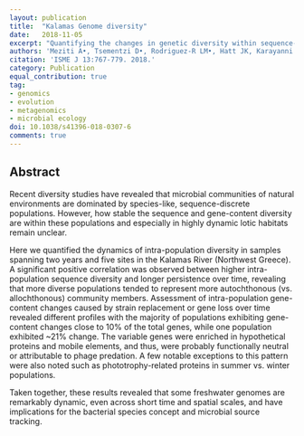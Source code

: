```yaml
---
layout: publication
title:  "Kalamas Genome diversity"
date:   2018-11-05
excerpt: "Quantifying the changes in genetic diversity within sequence-discrete bacterial populations across a spatial and temporal riverine gradient."
authors: 'Meziti A•, Tsementzi D•, Rodriguez-R LM•, Hatt JK, Karayanni H, Kormas KA, Konstantinidis KT.'
citation: 'ISME J 13:767-779. 2018.'
category: Publication
equal_contribution: true
tag:
- genomics
- evolution
- metagenomics
- microbial ecology
doi: 10.1038/s41396-018-0307-6
comments: true
---
```


## Abstract
Recent diversity studies have revealed that microbial communities of natural
environments are dominated by species-like, sequence-discrete populations.
However, how stable the sequence and gene-content diversity are within these
populations and especially in highly dynamic lotic habitats remain unclear.

Here we quantified the dynamics of intra-population diversity in samples
spanning two years and five sites in the Kalamas River (Northwest Greece).
A significant positive correlation was observed between higher intra-population
sequence diversity and longer persistence over time, revealing that more
diverse populations tended to represent more autochthonous (vs. allochthonous)
community members.
Assessment of intra-population gene-content changes caused by strain
replacement or gene loss over time revealed different profiles with the majority
of populations exhibiting gene-content changes close to 10% of the total genes,
while one population exhibited ~21% change.
The variable genes were enriched in hypothetical proteins and mobile elements,
and thus, were probably functionally neutral or attributable to phage predation.
A few notable exceptions to this pattern were also noted such as
phototrophy-related proteins in summer vs. winter populations.

Taken together, these results revealed that some freshwater genomes are
remarkably dynamic, even across short time and spatial scales, and have
implications for the bacterial species concept and microbial source tracking.
